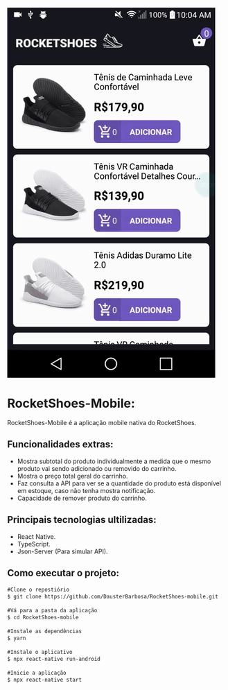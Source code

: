 ![RocketShoes](.github/rocketshoes.gif)

<h1>RocketShoes-Mobile:</h1>
<p>RocketShoes-Mobile é a aplicação mobile nativa do RocketShoes.</p>
<h2>Funcionalidades extras:</h2>
<ul>
  <li>Mostra subtotal do produto individualmente a medida que o mesmo produto vai sendo adicionado ou removido do carrinho.</li>
  <li>Mostra o preço total geral do carrinho.</li>
  <li>Faz consulta a API para ver se a quantidade do produto está disponível em estoque, caso não tenha mostra notificação.</li>
  <li>Capacidade de remover produto do carrinho.</li>
</ul>
<h2>Principais tecnologias ultilizadas:</h2>
<ul>
  <li>React Native.</li>
  <li>TypeScript.</li>
  <li>Json-Server (Para simular API).</li>
</ul>
<h2>Como executar o projeto:</h2>

```
#Clone o repostiório
$ git clone https://github.com/DausterBarbosa/RocketShoes-mobile.git

#Vá para a pasta da aplicação
$ cd RocketShoes-mobile

#Instale as dependências
$ yarn

#Instale o aplicativo
$ npx react-native run-android

#Inicie a aplicação
$ npx react-native start
```
